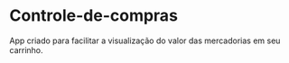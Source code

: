 # Controle-de-compras
App criado para facilitar a visualização do valor das mercadorias em seu carrinho.
